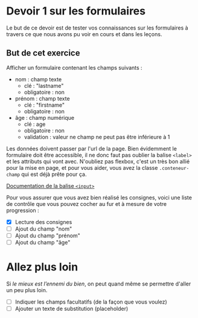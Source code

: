 # Devoir 1 sur les formulaires

Le but de ce devoir est de tester vos connaissances sur les formulaires à travers ce que nous avons pu voir en cours et dans les leçons.

## But de cet exercice

Afficher un formulaire contenant les champs suivants :

- nom : champ texte
  - clé : "lastname"
  - obligatoire : non
- prénom : champ texte
  - clé : "firstname"
  - obligatoire : non
- âge : champ numérique
  - clé : age
  - obligatoire : non
  - validation : valeur ne champ ne peut pas être inférieure à 1

Les données doivent passer par l'url de la page. Bien évidemment le formulaire doit être accessible, il ne donc faut pas oublier la balise `<label>` et les attributs qui vont avec.
N'oubliez pas flexbox, c'est un très bon allié pour la mise en page, et pour vous aider, vous avez la classe `.conteneur-champ` qui est déjà prête pour ça.

[Documentation de la balise `<input>`](https://developer.mozilla.org/fr/docs/Web/HTML/Element/input)

Pour vous assurer que vous avez bien réalisé les consignes, voici une liste de contrôle que vous pouvez cocher au fur et à mesure de votre progression :

- [x] Lecture des consignes
- [ ] Ajout du champ "nom"
- [ ] Ajout du champ "prénom"
- [ ] Ajout du champ "âge"

# Allez plus loin

Si _le mieux est l’ennemi du bien_, on peut quand même se permettre d'aller un peu plus loin.

- [ ] Indiquer les champs facultatifs (de la façon que vous voulez)
- [ ] Ajouter un texte de substitution (placeholder)
